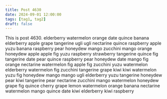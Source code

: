 ```yaml
---
title: Post 4630
date: 2024-09-01 12:00:00
tags: [tag1, tag2]
draft: false
---
```

This is post 4630.
elderberry
watermelon
orange
date
quince
banana
elderberry
apple
grape
tangerine
ugli
ugli
nectarine
quince
raspberry
apple
yuzu
banana
raspberry
pear
honeydew
mango
zucchini
mango
orange
honeydew
apple
apple
fig
yuzu
raspberry
strawberry
tangerine
quince
fig
tangerine
date
pear
quince
raspberry
pear
honeydew
date
mango
fig
orange
nectarine
watermelon
fig
apple
fig
zucchini
yuzu
watermelon
elderberry
watermelon
fig
zucchini
tangerine
grape
kiwi
kiwi
watermelon
yuzu
fig
honeydew
mango
mango
ugli
elderberry
yuzu
tangerine
honeydew
pear
kiwi
tangerine
pear
nectarine
zucchini
mango
watermelon
honeydew
grape
fig
quince
cherry
grape
lemon
watermelon
orange
banana
nectarine
watermelon
mango
quince
date
kiwi
elderberry
kiwi
raspberry
